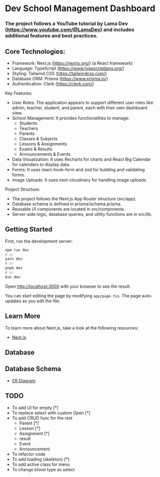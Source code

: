 # Dev School Management Dashboard

### The project follows a YouTube tutorial by Lama Dev (https://www.youtube.com/@LamaDev) and includes additional features and best practices.

## Core Technologies:

- Framework: Next.js (https://nextjs.org/) (a React framework)
- Language: TypeScript (https://www.typescriptlang.org/)
- Styling: Tailwind CSS (https://tailwindcss.com/)
- Database ORM: Prisma (https://www.prisma.io/)
- Authentication: Clerk (https://clerk.com/)

Key Features:

- User Roles: The application appears to support different user roles like admin, teacher, student, and parent, each with their own dashboard view.
- School Management: It provides functionalities to manage:
    - Students
    - Teachers
    - Parents
    - Classes & Subjects
    - Lessons & Assignments
    - Exams & Results
    - Announcements & Events
- Data Visualization: It uses Recharts for charts and React Big Calendar for calendars to display data.
- Forms: It uses react-hook-form and zod for building and validating forms.
- Image Uploads: It uses next-cloudinary for handling image uploads.

Project Structure:

- The project follows the Next.js App Router structure (src/app).
- Database schema is defined in prisma/schema.prisma.
- Reusable UI components are located in src/components.
- Server-side logic, database queries, and utility functions are in src/lib.

## Getting Started

First, run the development server:

```bash
npm run dev
# or
yarn dev
# or
pnpm dev
# or
bun dev
```

Open [http://localhost:3000](http://localhost:3000) with your browser to see the result.

You can start editing the page by modifying `app/page.tsx`. The page auto-updates as you edit the file.

## Learn More

To learn more about Next.js, take a look at the following resources:

- [Next.js](https://nextjs.org/learn)

## Database

## Database Schema

- [ER Diagram](prisma/database.png)

## TODO

- To add UI for empty [*]
- To replace select with custom Open [*]
- To add CRUD func for the rest
    - Parent [*]
    - Lesson [*]
    - Assignment [*]
    - result
    - Event
    - Announcement
- To refactor code
- To add loading (skeleton) [*]
- To add active class for menu
- To change blood type as select
